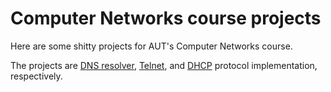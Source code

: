 # Computer Networks course projects

Here are some shitty projects for AUT's Computer Networks course.

The projects are [DNS resolver](./project1), [Telnet](./project2), and [DHCP](./project3) protocol implementation, respectively.

